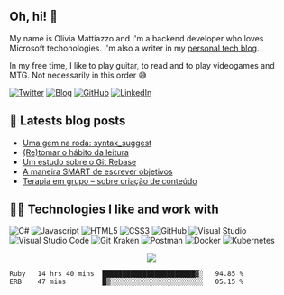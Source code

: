 ## Oh, hi! 👋

My name is Olivia Mattiazzo and I'm a backend developer who loves Microsoft techonologies. I'm also a writer in my [personal tech blog](https://oliviamattiazzo.dev/).

In my free time, I like to play guitar, to read and to play videogames and MTG. Not necessarily in this order :sweat_smile:

[![Twitter](https://img.shields.io/twitter/follow/oliviamattiazzo?style=social)](https://twitter.com/oliviamattiazzo) [![Blog](https://img.shields.io/static/v1?label=Blog&message=oliviamattiazzo.dev&color=blueviolet&logo=wordpress)](https://oliviamattiazzo.dev/) [![GitHub](https://img.shields.io/github/followers/oliviamattiazzo?label=GitHub&style=social)](https://github.com/oliviamattiazzo) [![LinkedIn](https://img.shields.io/static/v1?label=LinkedIn&message=Olivia%20Pachele%20Mattiazzo&color=blue&logo=linkedin)](https://www.linkedin.com/in/oliviamattiazzo/)

## 🚨 Latests blog posts
<!-- BLOG-POST-LIST:START -->
- [Uma gem na roda: syntax_suggest](https://oliviamattiazzo.dev/2022/12/23/uma-gem-na-roda-syntax-suggest/)
- [&lpar;Re&rpar;tomar o hábito da leitura](https://oliviamattiazzo.dev/2022/12/12/retomar-o-habito-da-leitura/)
- [Um estudo sobre o Git Rebase](https://oliviamattiazzo.dev/2022/11/13/estudo-sobre-git-rebase/)
- [A maneira SMART de escrever objetivos](https://oliviamattiazzo.dev/2022/09/04/objetivos-smart/)
- [Terapia em grupo – sobre criação de conteúdo](https://oliviamattiazzo.dev/2021/09/20/terapia-em-grupo-criacao-de-conteudo/)
<!-- BLOG-POST-LIST:END -->

## 👩‍💻 Technologies I like and work with 
![C#](https://img.shields.io/badge/-CSharp-blueviolet?style=flat-square&logo=c-sharp)
![Javascript](https://img.shields.io/badge/-JavaScript-black?style=flat-square&logo=javascript)
![HTML5](https://img.shields.io/badge/-HTML5-E34F26?style=flat-square&logo=html5&logoColor=white)
![CSS3](https://img.shields.io/badge/-CSS3-1572B6?style=flat-square&logo=css3)
![GitHub](https://img.shields.io/badge/-GitHub-181717?style=flat-square&logo=github)
![Visual Studio](https://img.shields.io/badge/-Visual_Studio-blueviolet?style=flat-square&logo=visual-studio)
![Visual Studio Code](https://img.shields.io/badge/-Visual_Studio_Code-blue?style=flat-square&logo=visual-studio-code)
![Git Kraken](https://img.shields.io/badge/-Git_Kraken-green?style=flat-square&logo=gitkraken)
![Postman](https://img.shields.io/badge/-Postman-black?style=flat-square&logo=postman)
![Docker](https://img.shields.io/badge/-Docker-0db7ed?style=flat-square&logo=docker&logoColor=384d54)
![Kubernetes](https://img.shields.io/badge/-Kubernetes-blue?style=flat-square&logo=kubernetes&logoColor=white)

<p align="center">
    <img align="center" src="https://github-readme-stats.vercel.app/api/top-langs/?username=oliviamattiazzo&theme=synthwave&layout=compact">
</p>

<!--START_SECTION:waka-->

```text
Ruby   14 hrs 40 mins  ███████████████████████▓░   94.85 %
ERB    47 mins         █▒░░░░░░░░░░░░░░░░░░░░░░░   05.15 %
```

<!--END_SECTION:waka-->
